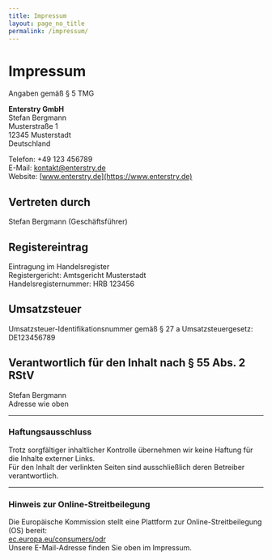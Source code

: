 ```yaml
---
title: Impressum
layout: page_no_title
permalink: /impressum/
---
```


# Impressum

Angaben gemäß § 5 TMG

**Enterstry GmbH**  
Stefan Bergmann  
Musterstraße 1  
12345 Musterstadt  
Deutschland

Telefon: +49 123 456789  
E-Mail: kontakt@enterstry.de  
Website: [www.enterstry.de](https://www.enterstry.de)

## Vertreten durch  
Stefan Bergmann (Geschäftsführer)

## Registereintrag  
Eintragung im Handelsregister  
Registergericht: Amtsgericht Musterstadt  
Handelsregisternummer: HRB 123456

## Umsatzsteuer  
Umsatzsteuer-Identifikationsnummer gemäß § 27 a Umsatzsteuergesetz:  
DE123456789

## Verantwortlich für den Inhalt nach § 55 Abs. 2 RStV  
Stefan Bergmann  
Adresse wie oben

---

### Haftungsausschluss

Trotz sorgfältiger inhaltlicher Kontrolle übernehmen wir keine Haftung für die Inhalte externer Links.  
Für den Inhalt der verlinkten Seiten sind ausschließlich deren Betreiber verantwortlich.

---

### Hinweis zur Online-Streitbeilegung

Die Europäische Kommission stellt eine Plattform zur Online-Streitbeilegung (OS) bereit:  
[ec.europa.eu/consumers/odr](https://ec.europa.eu/consumers/odr)  
Unsere E-Mail-Adresse finden Sie oben im Impressum.

